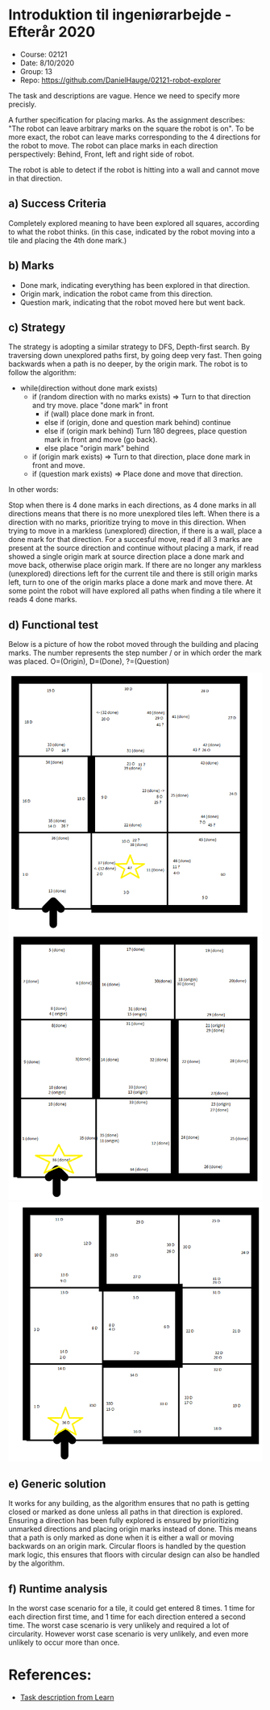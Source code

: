 # Introduktion til ingeniørarbejde - Efterår 2020
- Course: 02121
- Date: 8/10/2020
- Group: 13
- Repo: https://github.com/DanielHauge/02121-robot-explorer

The task and descriptions are vague. Hence we need to specify more precisly.

A further specification for placing marks. As the assignment describes: "The robot can leave arbitrary marks on the square the robot is on". To be more exact, the robot can leave marks corresponding to the 4 directions for the robot to move. The robot can place marks in each direction perspectively: Behind, Front, left and right side of robot.

The robot is able to detect if the robot is hitting into a wall and cannot move in that direction.

## a) Success Criteria
Completely explored meaning to have been explored all squares, according to what the robot thinks.
(in this case, indicated by the robot moving into a tile and placing the 4th done mark.)

## b) Marks

- Done mark, indicating everything has been explored in that direction.
- Origin mark, indication the robot came from this direction.
- Question mark, indicating that the robot moved here but went back.

## c) Strategy
The strategy is adopting a similar strategy to DFS, Depth-first search. By traversing down unexplored paths first, by going deep very fast. Then going backwards when a path is no deeper, by the origin mark. 
The robot is to follow the algorithm:

- while(direction without done mark exists)
  - if (random direction with no marks exists) => Turn to that direction and try move. place "done mark" in front
    - if (wall) place done mark in front.
    - else if (origin, done and question mark behind) continue
    - else if (origin mark behind) Turn 180 degrees, place question mark in front and move (go back).
    - else place "origin mark" behind
  - if (origin mark exists) => Turn to that direction, place done mark in front and move.
  - if (question mark exists) => Place done and move that direction.

In other words:

Stop when there is 4 done marks in each directions, as 4 done marks in all directions means that there is no more unexplored tiles left. When there is a direction with no marks, prioritize trying to move in this direction. When trying to move in a markless (unexplored) direction, if there is a wall, place a done mark for that direction. For a succesful move, read if all 3 marks are present at the source direction and continue without placing a mark, if read showed a single origin mark at source direction place a done mark and move back, otherwise place origin mark. If there are no longer any markless (unexplored) directions left for the current tile and there is still origin marks left, turn to one of the origin marks place a done mark and move there.
At some point the robot will have explored all paths when finding a tile where it reads 4 done marks.

## d) Functional test
Below is a picture of how the robot moved through the building and placing marks. The number represents the step number / or in which order the mark was placed. O=(Origin), D=(Done), ?=(Question)

![img1](Figur1.png)
![img2](Figur2.png)
![img3](Figur3.png)


## e) Generic solution
It works for any building, as the algorithm ensures that no path is getting closed or marked as done unless all paths in that direction is explored. Ensuring a direction has been fully explored is ensured by prioritizing unmarked directions and placing origin marks instead of done. This means that a path is only marked as done when it is either a wall or moving backwards on an origin mark. Circular floors is handled by the question mark logic, this ensures that floors with circular design can also be handled by the algorithm.

## f) Runtime analysis
In the worst case scenario for a tile, it could get entered 8 times. 1 time for each direction first time, and 1 time for each direction entered a second time. The worst case scenario is very unlikely and required a lot of circularity. However worst case scenario is very unlikely, and even more unlikely to occur more than once.

# References:
- [Task description from Learn](https://learn.inside.dtu.dk/d2l/lms/dropbox/user/folder_submit_files.d2l?ou=44473&db=15162&grpid=53419)
